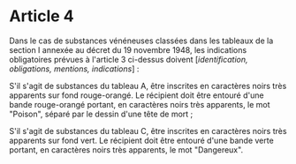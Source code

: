 # Article 4

Dans le cas de substances vénéneuses classées dans les tableaux de la section I annexée au décret du 19 novembre 1948, les indications obligatoires prévues à l'article 3 ci-dessus doivent [*identification, obligations, mentions, indications*] :

S'il s'agit de substances du tableau A, être inscrites en caractères noirs très apparents sur fond rouge-orangé. Le récipient doit être entouré d'une bande rouge-orangé portant, en caractères noirs très apparents, le mot "Poison", séparé par le dessin d'une tête de mort ;

S'il s'agit de substances du tableau C, être inscrites en caractères noirs très apparents sur fond vert. Le récipient doit être entouré d'une bande verte portant, en caractères noirs très apparents, le mot "Dangereux".
